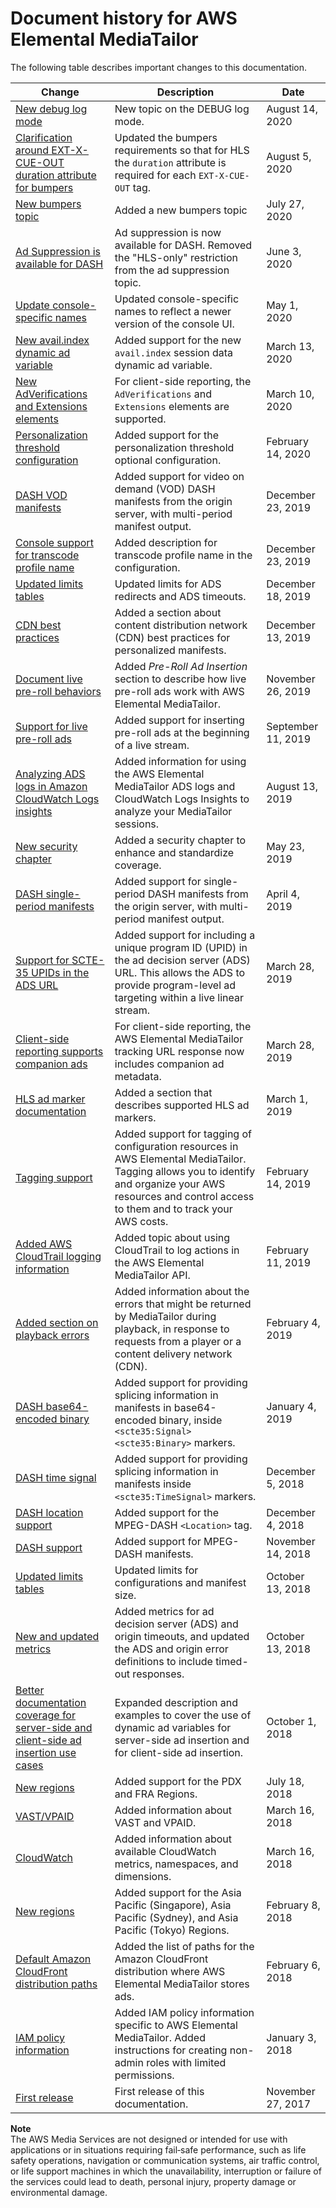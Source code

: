 # Document history for AWS Elemental MediaTailor<a name="document-history"></a>

The following table describes important changes to this documentation\. 

| Change | Description | Date | 
| --- |--- |--- |
| [New debug log mode](debug-log-mode.md) | New topic on the DEBUG log mode\. | August 14, 2020 | 
| [Clarification around EXT\-X\-CUE\-OUT duration attribute for bumpers](bumpers.md) | Updated the bumpers requirements so that for HLS the `duration` attribute is required for each `EXT-X-CUE-OUT` tag\. | August 5, 2020 | 
| [New bumpers topic](bumpers.md) | Added a new bumpers topic | July 27, 2020 | 
| [Ad Suppression is available for DASH](ad-behavior-live.md#ad-suppression) | Ad suppression is now available for DASH\. Removed the "HLS\-only" restriction from the ad suppression topic\. | June 3, 2020 | 
| [Update console\-specific names](configurations-create-addl.md) | Updated console\-specific names to reflect a newer version of the console UI\. | May 1, 2020 | 
| [New avail\.index dynamic ad variable](variables-session.md) | Added support for the new `avail.index` session data dynamic ad variable\. | March 13, 2020 | 
| [New AdVerifications and Extensions elements](ad-reporting-client-side.md) | For client\-side reporting, the `AdVerifications` and `Extensions` elements are supported\. | March 10, 2020 | 
| [Personalization threshold configuration](configurations-create-addl.md) | Added support for the personalization threshold optional configuration\. | February 14, 2020 | 
| [DASH VOD manifests](manifest-dash.md) | Added support for video on demand \(VOD\) DASH manifests from the origin server, with multi\-period manifest output\. | December 23, 2019 | 
| [Console support for transcode profile name](configurations-create.md) | Added description for transcode profile name in the configuration\. | December 23, 2019 | 
| [Updated limits tables](quotas.md) | Updated limits for ADS redirects and ADS timeouts\. | December 18, 2019 | 
| [CDN best practices](cdn-bp.md) | Added a section about content distribution network \(CDN\) best practices for personalized manifests\.  | December 13, 2019 | 
| [Document live pre\-roll behaviors](ad-behavior-live.md#ad-behavior-preroll) | Added *Pre\-Roll Ad Insertion* section to describe how live pre\-roll ads work with AWS Elemental MediaTailor\. | November 26, 2019 | 
| [Support for live pre\-roll ads](configurations-create.md) | Added support for inserting pre\-roll ads at the beginning of a live stream\. | September 11, 2019 | 
| [Analyzing ADS logs in Amazon CloudWatch Logs insights](monitor-cloudwatch-ads-logs.md) | Added information for using the AWS Elemental MediaTailor ADS logs and CloudWatch Logs Insights to analyze your MediaTailor sessions\. | August 13, 2019 | 
| [New security chapter](security.md) | Added a security chapter to enhance and standardize coverage\. | May 23, 2019 | 
| [DASH single\-period manifests](manifest-dash.md) | Added support for single\-period DASH manifests from the origin server, with multi\-period manifest output\. | April 4, 2019 | 
| [Support for SCTE\-35 UPIDs in the ADS URL](variables-session.md) | Added support for including a unique program ID \(UPID\) in the ad decision server \(ADS\) URL\. This allows the ADS to provide program\-level ad targeting within a live linear stream\.  | March 28, 2019 | 
| [Client\-side reporting supports companion ads](ad-reporting-client-side.md) | For client\-side reporting, the AWS Elemental MediaTailor tracking URL response now includes companion ad metadata\.  | March 28, 2019 | 
| [HLS ad marker documentation](hls-ad-markers.md) | Added a section that describes supported HLS ad markers\. | March 1, 2019 | 
| [Tagging support](tagging.md) | Added support for tagging of configuration resources in AWS Elemental MediaTailor\. Tagging allows you to identify and organize your AWS resources and control access to them and to track your AWS costs\. | February 14, 2019 | 
| [Added AWS CloudTrail logging information](logging-using-cloudtrail.md) | Added topic about using CloudTrail to log actions in the AWS Elemental MediaTailor API\. | February 11, 2019 | 
| [Added section on playback errors](playback-errors.md) | Added information about the errors that might be returned by MediaTailor during playback, in response to requests from a player or a content delivery network \(CDN\)\. | February 4, 2019 | 
| [DASH base64\-encoded binary](manifest-dash.md) | Added support for providing splicing information in manifests in base64\-encoded binary, inside `<scte35:Signal>` `<scte35:Binary>` markers\. | January 4, 2019 | 
| [DASH time signal](manifest-dash.md) | Added support for providing splicing information in manifests inside `<scte35:TimeSignal>` markers\. | December 5, 2018 | 
| [DASH location support](dash-location-feature.md) | Added support for the MPEG\-DASH `<Location>` tag\. | December 4, 2018 | 
| [DASH support](manifest-dash.md) | Added support for MPEG\-DASH manifests\. | November 14, 2018 | 
| [Updated limits tables](quotas.md) | Updated limits for configurations and manifest size\. | October 13, 2018 | 
| [New and updated metrics](monitoring-cloudwatch-metrics.md) | Added metrics for ad decision server \(ADS\) and origin timeouts, and updated the ADS and origin error definitions to include timed\-out responses\.  | October 13, 2018 | 
| [Better documentation coverage for server\-side and client\-side ad insertion use cases](variables.md) | Expanded description and examples to cover the use of dynamic ad variables for server\-side ad insertion and for client\-side ad insertion\.  | October 1, 2018 | 
| [New regions](what-is.md#regions-endpoints) | Added support for the PDX and FRA Regions\. | July 18, 2018 | 
| [VAST/VPAID](vast.md) | Added information about VAST and VPAID\.  | March 16, 2018 | 
| [CloudWatch](monitoring.md) | Added information about available CloudWatch metrics, namespaces, and dimensions\.  | March 16, 2018 | 
| [New regions](what-is.md#regions-endpoints) | Added support for the Asia Pacific \(Singapore\), Asia Pacific \(Sydney\), and Asia Pacific \(Tokyo\) Regions\. | February 8, 2018 | 
| [Default Amazon CloudFront distribution paths](integrating-cdn-standard.md) | Added the list of paths for the Amazon CloudFront distribution where AWS Elemental MediaTailor stores ads\.  | February 6, 2018 | 
| [IAM policy information](setting-up.md) | Added IAM policy information specific to AWS Elemental MediaTailor\. Added instructions for creating non\-admin roles with limited permissions\.  | January 3, 2018 | 
| [First release](what-is.md) | First release of this documentation\. | November 27, 2017 | 

**Note**  
The AWS Media Services are not designed or intended for use with applications or in situations requiring fail‐safe performance, such as life safety operations, navigation or communication systems, air traffic control, or life support machines in which the unavailability, interruption or failure of the services could lead to death, personal injury, property damage or environmental damage\.